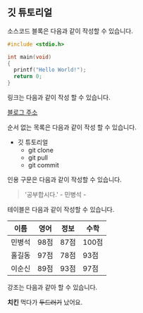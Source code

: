 ## 깃 튜토리얼

소스코드 블록은  다음과 같이 작성할 수 있습니다.

```c
#include <stdio.h>

int main(void)
{
  printf("Hello World!");
  return 0;
}
```

링크는 다음과 같이 작성 할 수 있습니다.

[블로그 주소](https://blog.naver.com/ndb796)

순서 없는 목록은 다음과 같이 작성 할 수 있습니다.

* 깃 튜토리얼
  * git clone
  * git pull
  * git commit
  
인용 구문은 다음과 같이 작성할 수 있습니다.

> '공부합시다.' - 민병석 -

테이블은 다음과 같이 작성할 수 있습니다.

이름|영어|정보|수학|
---|---|---|---|
민병석|98점|87점|100점
홀길동|97점|78점|93점
이순신|89점|93점|97점

강조는 다음과 같아 할 수 있습니다.

**치킨** 먹다가 ~~두드러기~~ 났어요.
